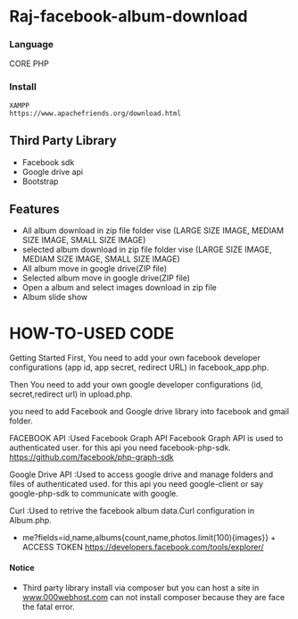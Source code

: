 # Raj-facebook-album-download



### Language
   CORE PHP
   
### Install
    XAMPP
    https://www.apachefriends.org/download.html
  
## Third Party Library
* Facebook sdk
* Google drive api
* Bootstrap

## Features 
* All album download in zip file folder vise (LARGE SIZE IMAGE, MEDIAM SIZE IMAGE, SMALL SIZE IMAGE)
* selected album download in zip file folder vise (LARGE SIZE IMAGE, MEDIAM SIZE IMAGE, SMALL SIZE IMAGE)
* All album move in google drive(ZIP file)
* Selected album move in google drive(ZIP file)
* Open a album and select images download in zip file
* Album slide show


# HOW-TO-USED CODE
Getting Started First, You need to add your own facebook developer configurations (app id, app secret, redirect URL) in facebook_app.php.

Then You need to add your own google developer configurations (id, secret,redirect url) in upload.php.

you need to add Facebook and Google drive library into facebook and gmail folder.

FACEBOOK API :Used Facebook Graph API Facebook Graph API is used to authenticated user. for this api you need facebook-php-sdk.
https://github.com/facebook/php-graph-sdk

Google Drive API :Used to access google drive and manage folders and files of authenticated used. for this api you need google-client or say google-php-sdk to communicate with google.

Curl :Used to retrive the facebook album data.Curl configuration in Album.php.
* me?fields=id,name,albums{count,name,photos.limit(100){images}} + ACCESS TOKEN
https://developers.facebook.com/tools/explorer/

#### Notice
* Third party library install via composer but you can host a site in www.000webhost.com can not install composer because they are face the fatal error.


